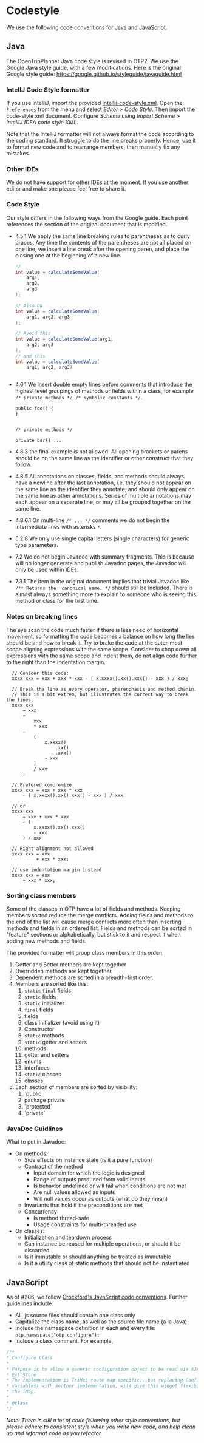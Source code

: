 # Codestyle

We use the following code conventions for [Java](#Java) and [JavaScript](#JavaScript).

## Java
The OpenTripPlanner Java code style is revised in OTP2. We use the Google Java style guide, with a 
few modifications. Here is the original Google style guide: 
https://google.github.io/styleguide/javaguide.html

### IntellJ Code Style formatter 
If you use IntelliJ, import the provided [intellij-code-style.xml](../../intellij-code-style.xml). 
Open the `Preferences` from the menu and select _Editor > Code Style_. Then import the code-style
xml document. Configure _Scheme_ using  _Import Scheme > IntelliJ IDEA code style XML_.

Note that the IntelliJ formatter will not always format the code according to the coding standard.
It struggle to do the line breaks properly. Hence, use it to format new code and to rearrange 
members, then manually fix any mistakes.

### Other IDEs
We do not have support for other IDEs at the moment. If you use another editor and make one please
feel free to share it.  

### Code Style

Our style differs in the following ways from the Google guide. Each point references the section of
the original document that is modified.

  - 4.5.1 We apply the same line breaking rules to parentheses as to curly braces. Any time the
    contents of the parentheses are not all placed on one line, we insert a line break after the
    opening paren, and place the closing one at the beginning of a new line. 
    ```java
    // 
    int value = calculateSomeValue(
        arg1, 
        arg2, 
        arg3
    );

    // Also Ok
    int value = calculateSomeValue(
        arg1, arg2, arg3 
    );

    // Avoid this
    int value = calculateSomeValue(arg1,
        arg2, arg3 
    );
    // and this
    int value = calculateSomeValue(
        arg1, arg2, arg3) 
        
    ```
    
  - 4.6.1 We insert double empty lines before comments that introduce the highest level groupings of
    methods or fields within a class, for example `/* private methods */`, 
    `/* symbolic constants */`. 
    ```
    public foo() { 
    }
    
    
    /* private methods */
    
    private bar() ...
    ```
  - 4.8.3 the final example is not allowed. All opening brackets or parens should be on the same
    line as the identifier or other construct that they follow.
  - 4.8.5 All annotations on classes, fields, and methods should always have a newline after the
    last annotation, i.e. they should not appear on the same line as the identifier they annotate,
    and should only appear on the same line as other annotations. Series of multiple annotations may
    each appear on a separate line, or may all be grouped together on the same line.
  - 4.8.6.1 On multi-line `/* ... */` comments we do not begin the intermediate lines with asterisks
    `*`.
  - 5.2.8 We only use single capital letters (single characters) for generic type parameters.
  - 7.2 We do not begin Javadoc with summary fragments. This is because will no longer generate and
    publish Javadoc pages, the Javadoc will only be used within IDEs.
  - 7.3.1 The item in the original document implies that trivial Javadoc like `/** Returns the 
    canonical name. */` should still be included. There is almost always something more to explain
    to someone who is seeing this method or class for the first time.

### Notes on breaking lines
The eye scan the code much faster if there is less need of horizontal movement, so formatting the 
code becomes a balance on how long the lies should be and how to break it. Try to brake the code
at the outer-most scope aligning expressions with the same scope. Consider to chop down all 
expressions with the same scope and indent them, do not align code further to the right than the
indentation margin.
```
  // Conider this code:
  xxxx xxx = xxx + xxx * xxx - ( x.xxxx().xx().xxx() - xxx ) / xxx;

  // Break tha line as every operator, pharenphasis and method chanin.
  // This is a bit extrem, but illustrates the correct way to break the lines.
  xxxx xxx 
      = xxx 
      + 
          xxx 
          * xxx 
      - 
          ( 
              x.xxxx()
                  .xx()
                  .xxx() 
              - xxx 
          ) 
          / xxx
      ;

  // Prefered compromize
  xxxx xxx = xxx + xxx * xxx 
      - ( x.xxxx().xx().xxx() - xxx ) / xxx

  // or 
  xxxx xxx 
      = xxx + xxx * xxx 
      - ( 
          x.xxxx().xx().xxx() 
          - xxx 
      ) / xxx
```
```
  // Right alignment not allowed
  xxxx xxx = xxx 
           + xxx * xxx; 
  
  // use indentation margin instead
  xxxx xxx = xxx
      + xxx * xxx; 

```

### Sorting class members
Some of the classes in OTP have a lot of fields and methods. Keeping members sorted reduce the
merge conflicts. Adding fields and methods to the end of the list will cause merge conflicts 
more often than inserting methods and fields in an ordered list. Fields and methods can be sorted
in "feature" sections or alphabetically, but stick to it and respect it when adding new methods 
and fields.

The provided formatter will group class members in this order:

  1. Getter and Setter methods are kept together
  2. Overridden methods are kept together
  3. Dependent methods are sorted in a breadth-first order.
  4. Members are sorted like this:
     1. `static` `final` fields
     2. `static` fields
     3. `static` initializer
     4. `final` fields
     5. fields
     6. class initializer (avoid using it)
     7. Constructor
     8. `static` methods
     9. `static` getter and setters
     10. methods
     11. getter and setters
     12. enums
     13. interfaces
     14. `static` classes
     15. classes
  5. Each section of members are sorted by visibility:
     1. ´public´
     2. package private
     3. ´protected´
     4. ´private´
   

### JavaDoc Guidlines

What to put in Javadoc:
- On methods: 
  - Side effects on instance state (is it a pure function)
  - Contract of the method
    - Input domain for which the logic is designed
    - Range of outputs produced from valid inputs
    - Is behavior undefined or will fail when conditions are not met
    - Are null values allowed as inputs
    - Will null values occur as outputs (what do they mean)
  - Invariants that hold if the preconditions are met
  - Concurrency
    - Is method thread-safe
    - Usage constraints for multi-threaded use
- On classes:
  - Initialization and teardown process
  - Can instance be reused for multiple operations, or should it be discarded
  - Is it immutable or should anything be treated as immutable
  - Is it a utility class of static methods that should not be instantiated
  
## JavaScript
  
As of #206, we follow [Crockford's JavaScript code conventions](http://javascript.crockford.com/code.html). Further guidelines include:
  
  * All .js source files should contain one class only
  * Capitalize the class name, as well as the source file name (a la Java)
  * Include the namespace definition in each and every file: `otp.namespace("otp.configure");`
  * Include a class comment. For example,                                                                                                      
  
  ```javascript
/**
 * Configure Class
 *
 * Purpose is to allow a generic configuration object to be read via AJAX/JSON, and inserted into an
 * Ext Store
 * The implementation is TriMet route map specific...but replacing ConfigureStore object (or member
 * variables) with another implementation, will give this widget flexibility for other uses beyond 
 * the iMap.
 *
 * @class
 */
  ```
  
*Note: There is still a lot of code following other style conventions, but please adhere to 
consistent style when you write new code, and help clean up and reformat code as you refactor.*
